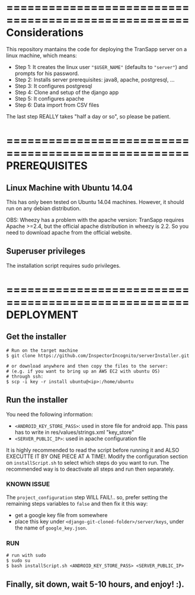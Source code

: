 ====================================================
Considerations
====================================================

This repository mantains the code for deploying the TranSapp server on a linux machine, which means:

- Step 1: It creates the linux user `"$USER_NAME"` (defaults to `"server"`) and prompts for his password.
- Step 2: Installs server prerequisites: java8, apache, postgresql, ...
- Step 3: It configures postgresql
- Step 4: Clone and setup of the django app
- Step 5: It configures apache
- Step 6: Data import from CSV files

The last step REALLY takes "half a day or so", so please be patient.

====================================================
PREREQUISITES
====================================================

## Linux Machine with Ubuntu 14.04

This has only been tested on Ubuntu 14.04 machines. However, it should run on any debian distribution.

OBS: Wheezy has a problem with the apache version: TranSapp requires Apache >=2.4, but the official apache distribution in wheezy is 2.2. So you need to download apache from the official website.

## Superuser privileges

The installation script requires sudo privileges.



====================================================
DEPLOYMENT
====================================================

## Get the installer

```(bash)
# Run on the target machine
$ git clone https://github.com/InspectorIncognito/serverInstaller.git

# or download anywhere and then copy the files to the server:
# (e.g. if you want to bring up an AWS EC2 with ubuntu OS)
# through ssh:
$ scp -i key -r install ubuntu@<ip>:/home/ubuntu
```

## Run the installer

You need the following information:
- `<ANDROID_KEY_STORE_PASS>`: used in store file for android app. This pass has to write in res/values/strings.xml "key_store" 
- `<SERVER_PUBLIC_IP>`: used in apache configuration file

It is highly recommended to read the script before running it and ALSO EXECUTTE IT BY ONE PIECE AT A TIME!. Modify the configuration section on `installScript.sh` to select which steps do you want to run. The recommended way is to deactivate all steps and run then separately. 

### KNOWN ISSUE

The `project_configuration` step WILL FAIL!.. so, prefer setting the remaining steps variables to `false` and then fix it this way:
- get a google key file from somewhere
- place this key under `<django-git-cloned-folder>/server/keys`, under the name of `google_key.json`. 


### RUN

```(bash)
# run with sudo
$ sudo su
$ bash installScript.sh <ANDROID_KEY_STORE_PASS> <SERVER_PUBLIC_IP>
```

## Finally, sit down, wait 5-10 hours, and enjoy! :).
